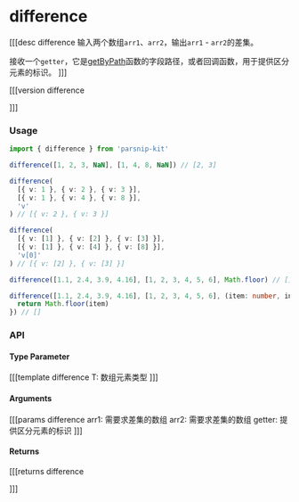 # difference
      
[[[desc difference
  输入两个数组`arr1`、`arr2`，输出`arr1` - `arr2`的差集。
  
  接收一个`getter`，它是[getByPath](../object/getByPath)函数的字段路径，或者回调函数，用于提供区分元素的标识。
]]]

[[[version difference
  
]]]

### Usage

```ts
import { difference } from 'parsnip-kit'

difference([1, 2, 3, NaN], [1, 4, 8, NaN]) // [2, 3]

difference(
  [{ v: 1 }, { v: 2 }, { v: 3 }],
  [{ v: 1 }, { v: 4 }, { v: 8 }],
  'v'
) // [{ v: 2 }, { v: 3 }]

difference(
  [{ v: [1] }, { v: [2] }, { v: [3] }],
  [{ v: [1] }, { v: [4] }, { v: [8] }],
  'v[0]'
) // [{ v: [2] }, { v: [3] }]

difference([1.1, 2.4, 3.9, 4.16], [1, 2, 3, 4, 5, 6], Math.floor) // []

difference([1.1, 2.4, 3.9, 4.16], [1, 2, 3, 4, 5, 6], (item: number, index: number, arr: number[]) => {
  return Math.floor(item)
}) // []
```


### API

#### Type Parameter

[[[template difference
  T: 数组元素类型
]]]

#### Arguments

[[[params difference
  arr1: 需要求差集的数组
  arr2: 需要求差集的数组
  getter: 提供区分元素的标识
]]]

#### Returns

[[[returns difference

]]]
